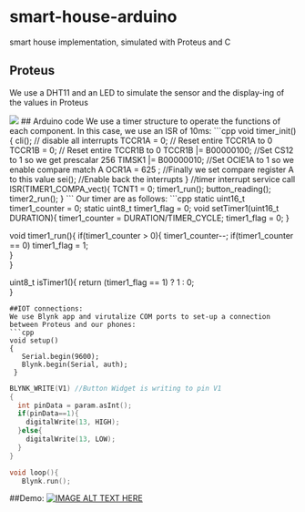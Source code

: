 # smart-house-arduino
smart house implementation, simulated with Proteus and C
##  Proteus
We use a DHT11 and an LED to simulate the sensor and the display-ing of the values in Proteus

<img src="https://imgur.com/JGb94Hq.png">
## Arduino code
We use a timer structure to operate the functions of each component. 
In this case, we use an ISR of 10ms:
```cpp
void timer_init(){
  cli();                      // disable all interrupts
  TCCR1A = 0;                 // Reset entire TCCR1A to 0 
  TCCR1B = 0;                 // Reset entire TCCR1B to 0
  TCCR1B |= B00000100;        //Set CS12 to 1 so we get prescalar 256  
  TIMSK1 |= B00000010;        //Set OCIE1A to 1 so we enable compare match A
  OCR1A = 625 ;               //Finally we set compare register A to this value 
  sei();                      //Enable back the interrupts
}
//timer interrupt service call
ISR(TIMER1_COMPA_vect){
  TCNT1  = 0; 
  timer1_run();
  button_reading();
  timer2_run();
}
```
Our timer are as follows:
```cpp
static uint16_t timer1_counter = 0;
static uint8_t timer1_flag = 0;
void setTimer1(uint16_t DURATION){
     timer1_counter = DURATION/TIMER_CYCLE;
     timer1_flag = 0;
}

void timer1_run(){
    if(timer1_counter > 0){
      timer1_counter--;
      if(timer1_counter == 0) timer1_flag = 1;  
    }  
}

uint8_t isTimer1(){
    return (timer1_flag == 1) ? 1 : 0;  
}
```
##IOT connections:
We use Blynk app and virutalize COM ports to set-up a connection between Proteus and our phones:
```cpp
void setup()
{
   Serial.begin(9600);
   Blynk.begin(Serial, auth);
 }
```
```cpp
BLYNK_WRITE(V1) //Button Widget is writing to pin V1
{
  int pinData = param.asInt(); 
  if(pinData==1){
    digitalWrite(13, HIGH);
  }else{
    digitalWrite(13, LOW);
  }
}
```
```cpp
void loop(){
   Blynk.run();
```
##Demo:
[![IMAGE ALT TEXT HERE](https://img.youtube.com/vi/qkD3KExjTyg/0.jpg)](https://www.youtube.com/watch?v=qkD3KExjTyg)
